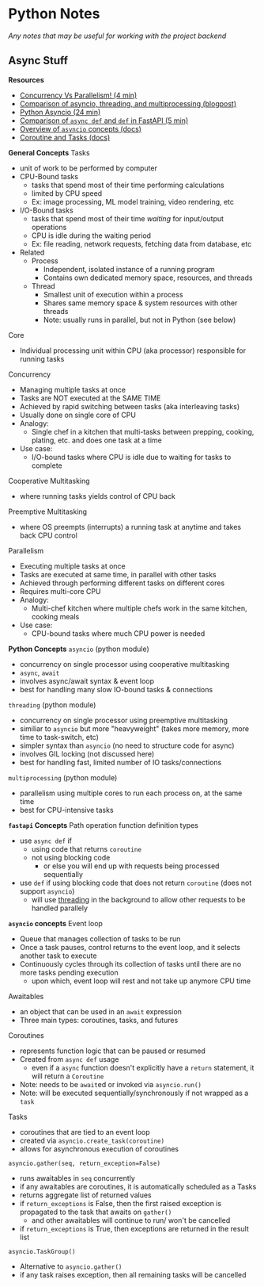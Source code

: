 # Python Notes

_Any notes that may be useful for working with the project backend_

## Async Stuff

**Resources**
- [Concurrency Vs Parallelism! (4 min) ](https://www.youtube.com/watch?v=RlM9AfWf1WU)
- [Comparison of asyncio, threading, and multiprocessing (blogpost)](http://masnun.rocks/2016/10/06/async-python-the-different-forms-of-concurrency/)
- [Python Asyncio (24 min)](https://www.youtube.com/watch?v=Qb9s3UiMSTA)
- [Comparison of `async def` and `def` in FastAPI (5 min)](https://www.youtube.com/watch?v=tGD3653BrZ8)
- [Overview of `asyncio` concepts (docs)](https://docs.python.org/3/howto/a-conceptual-overview-of-asyncio.html#a-conceptual-overview-of-asyncio)
- [Coroutine and Tasks (docs)](https://docs.python.org/3/library/asyncio-task.html#)

**General Concepts**
Tasks
- unit of work to be performed by computer 
- CPU-Bound tasks
  - tasks that spend most of their time performing calculations
  - limited by CPU speed
  - Ex: image processing, ML model training, video rendering, etc
- I/O-Bound tasks
  - tasks that spend most of their time _waiting_ for input/output operations
  - CPU is idle during the waiting period
  - Ex: file reading, network requests, fetching data from database, etc
- Related
  - Process
    - Independent, isolated instance of a running program
    - Contains own dedicated memory space, resources, and threads
  - Thread
    - Smallest unit of execution within a process
    - Shares same memory space & system resources with other threads
    - Note: usually runs in parallel, but not in Python (see below)

Core
- Individual processing unit within CPU (aka processor) responsible for running tasks

Concurrency
- Managing multiple tasks at once
- Tasks are NOT executed at the SAME TIME
- Achieved by rapid switching between tasks (aka interleaving tasks)
- Usually done on single core of CPU
- Analogy: 
  - Single chef in a kitchen that multi-tasks between prepping, cooking, plating, etc. and does one task at a time
- Use case: 
  - I/O-bound tasks where CPU is idle due to waiting for tasks to complete

Cooperative Multitasking
- where running tasks yields control of CPU back 

Preemptive Multitasking
- where OS preempts (interrupts) a running task at anytime and takes back CPU control

Parallelism
- Executing multiple tasks at once
- Tasks are executed at same time, in parallel with other tasks
- Achieved through performing different tasks on different cores
- Requires multi-core CPU
- Analogy:
  - Multi-chef kitchen where multiple chefs work in the same kitchen, cooking meals
- Use case:
  - CPU-bound tasks where much CPU power is needed 

**Python Concepts**
`asyncio` (python module)
- concurrency on single processor using cooperative multitasking
- `async`, `await`
- involves async/await syntax & event loop
- best for handling many slow IO-bound tasks & connections

`threading` (python module)
- concurrency on single processor using preemptive multitasking
- similiar to `asyncio` but more "heavyweight" (takes more memory, more time to task-switch, etc)
- simpler syntax than `asyncio` (no need to structure code for async)
- involves GIL locking (not discussed here)
- best for handling fast, limited number of IO tasks/connections

`multiprocessing` (python module)
- parallelism using multiple cores to run each process on, at the same time
- best for CPU-intensive tasks

**`fastapi` Concepts**
Path operation function definition types
- use `async def` if
  - using code that returns `coroutine`
  - not using blocking code
    - or else you will end up with requests being processed sequentially
- use `def` if using blocking code that does not return `coroutine` (does not support `asyncio`)
  - will use [threading](https://fastapi.tiangolo.com/async/#very-technical-details) in the background to allow other requests to be handled parallely

**`asyncio` concepts**
Event loop
- Queue that manages collection of tasks to be run
- Once a task pauses, control returns to the event loop, and it selects another task to execute
- Continuously cycles through its collection of tasks until there are no more tasks pending execution
  - upon which, event loop will rest and not take up anymore CPU time

Awaitables
- an object that can be used in an `await` expression
- Three main types: coroutines, tasks, and futures

Coroutines
- represents function logic that can be paused or resumed
- Created from `async def` usage
  - even if a `async` function doesn't explicitly have a `return` statement, it will return a `Coroutine`
- Note: needs to be `await`ed or invoked via `asyncio.run()`
- Note: will be executed sequentially/synchronously if not wrapped as a `task`

Tasks
- coroutines that are tied to an event loop
- created via `asyncio.create_task(coroutine)`
- allows for asynchronous execution of coroutines

`asyncio.gather(seq, return_exception=False)`
- runs awaitables in `seq` concurrently
- if any awaitables are coroutines, it is automatically scheduled as a Tasks
- returns aggregate list of returned values
- if `return_exceptions` is False, then the first raised exception is propagated to the task that awaits on `gather()`
  - and other awaitables will continue to run/ won't be cancelled
- if `return_exceptions` is True, then exceptions are returned in the result list 

`asyncio.TaskGroup()`
- Alternative to `asyncio.gather()`
- if any task raises exception, then all remaining tasks will be cancelled